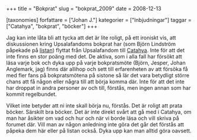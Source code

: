 +++
title = "Bokprat"
slug = "bokprat_2009"
date = 2008-12-13

[taxonomies]
forfattare = ["Johan J."]
kategorier = ["Inbjudningar"]
taggar = ["Catahya", "bokprat", "böcker"]
+++

Jag kan inte låta bli att tycka att det är lite roligt, på ett ironiskt vis,
att diskussionen kring Upsalafandoms bokprat har (som Björn Lindström
påpekade på [listan](./sidor/epostlista.md)) flyttat från Upsalafandom till
[Catahya](http://www.catahya.net/forum/svar.asp?tid=9260&amp;forumid=13).
Inte för att det inte finns en stor poäng med det. De aktiva, som i alla fall
har försökt att läsa varje bok och dyka upp på varje bokpratsmöte (Björn,
Jesper, Johan Anglemark, jag) finns där allihop och sett till erfarenheten av
att försöka få med fler fans på bokpratsmötena på sistone så lär det vara
betydligt större chans att få någon eller några till att börja komma där.
Inte för att det inte har droppat in andra personer av och till, förstås, men
ingen annan som har kommit regelbundet.

Vilket inte betyder att ni inte skall börja nu, förstås. Det är roligt att
prata böcker. Särskilt bra böcker. Det är inte direkt svårt att gå med i
Catahya, om man har åsikter om vad och hur och när vi borde läsa och vill
skriva på forumet där. Vill man av någon anledning inte göra det går det
förstås att påpeka dem här eller på listan också. Dyka upp kan man alltid
göra oavsett.

